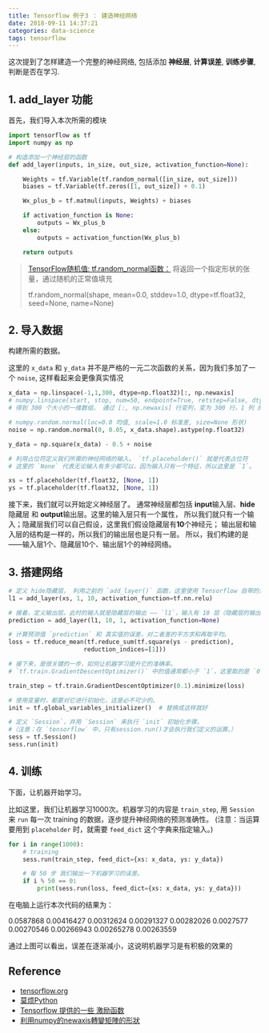 ```yaml
---
title: Tensorflow 例子3 ： 建造神经网络
date: 2018-09-11 14:37:21
categories: data-science
tags: tensorflow
---
```


这次提到了怎样建造一个完整的神经网络, 包括添加 **神经层**, **计算误差**, **训练步骤**, 判断是否在学习.

<!-- more -->

## 1. add_layer 功能

首先，我们导入本次所需的模块

```python
import tensorflow as tf
import numpy as np

# 构造添加一个神经层的函数
def add_layer(inputs, in_size, out_size, activation_function=None):

    Weights = tf.Variable(tf.random_normal([in_size, out_size]))
    biases = tf.Variable(tf.zeros([1, out_size]) + 0.1)

    Wx_plus_b = tf.matmul(inputs, Weights) + biases

    if activation_function is None:
        outputs = Wx_plus_b
    else:
        outputs = activation_function(Wx_plus_b)

    return outputs
```

> [TensorFlow随机值: tf.random_normal函数：][lv1] 将返回一个指定形状的张量，通过随机的正常值填充
> 
> tf.random_normal(shape, mean=0.0, stddev=1.0, dtype=tf.float32, seed=None, name=None)
> 

[lv1]: https://www.w3cschool.cn/tensorflow_python/tensorflow_python-n7hl2gmf.html

## 2. 导入数据

构建所需的数据。 

这里的 `x_data` 和 `y_data` 并不是严格的一元二次函数的关系，因为我们多加了一个 `noise`, 这样看起来会更像真实情况

```python
x_data = np.linspace(-1,1,300, dtype=np.float32)[:, np.newaxis]
# numpy.linspace(start, stop, num=50, endpoint=True, retstep=False, dtype=None)
# 得到 300 个大小的一维数组， 通过 [:, np.newaxis] 行变列，变为 300 行，1 列 的二维 数组

# numpy.random.normal(loc=0.0 均值, scale=1.0 标准差, size=None 形状)
noise = np.random.normal(0, 0.05, x_data.shape).astype(np.float32)

y_data = np.square(x_data) - 0.5 + noise

# 利用占位符定义我们所需的神经网络的输入。 `tf.placeholder()` 就是代表占位符
# 这里的 `None` 代表无论输入有多少都可以，因为输入只有一个特征，所以这里是 `1`。

xs = tf.placeholder(tf.float32, [None, 1])
ys = tf.placeholder(tf.float32, [None, 1])
```

接下来，我们就可以开始定义神经层了。 通常神经层都包括 **input**输入层、**hide**隐藏层 和 **output**输出层。这里的输入层只有一个属性， 所以我们就只有一个输入；隐藏层我们可以自己假设，这里我们假设隐藏层有**10**个神经元； 输出层和输入层的结构是一样的，所以我们的输出层也是只有一层。 所以，我们构建的是——输入层1个、隐藏层10个、输出层1个的神经网络。

## 3. 搭建网络

```python
# 定义 hide隐藏层， 利用之前的 `add_layer()` 函数，这里使用 Tensorflow 自带的激励函数 `tf.nn.relu`。
l1 = add_layer(xs, 1, 10, activation_function=tf.nn.relu)

# 接着，定义输出层。此时的输入就是隐藏层的输出 —— `l1`，输入有 10 层（隐藏层的输出层），输出有 1 层。
prediction = add_layer(l1, 10, 1, activation_function=None)

# 计算预测值 `prediction` 和 真实值的误差，对二者差的平方求和再取平均。
loss = tf.reduce_mean(tf.reduce_sum(tf.square(ys - prediction),
                     reduction_indices=[1]))

# 接下来，是很关键的一步，如何让机器学习提升它的准确率。
# `tf.train.GradientDescentOptimizer()` 中的值通常都小于 `1`，这里取的是 `0.1`，代表以 `0.1` 的效率来最小化误差 `loss`。

train_step = tf.train.GradientDescentOptimizer(0.1).minimize(loss)

# 使用变量时，都要对它进行初始化，这是必不可少的。
init = tf.global_variables_initializer()  # 替换成这样就好

# 定义 `Session`，并用 `Session` 来执行 `init` 初始化步骤。 
#（注意：在 `tensorflow` 中，只有session.run()才会执行我们定义的运算。）
sess = tf.Session()
sess.run(init)
```

## 4. 训练

下面，让机器开始学习。

比如这里，我们让机器学习1000次。机器学习的内容是 `train_step`, 用 `Session` 来 `run` 每一次 training 的数据，逐步提升神经网络的预测准确性。 (注意：当运算要用到 `placeholder` 时，就需要 `feed_dict` 这个字典来指定输入。)

```python
for i in range(1000):
    # training
    sess.run(train_step, feed_dict={xs: x_data, ys: y_data})

    # 每 50 步 我们输出一下机器学习的误差。
    if i % 50 == 0:
        print(sess.run(loss, feed_dict={xs: x_data, ys: y_data}))
```

在电脑上运行本次代码的结果为：

0.0587868
0.00416427
0.00312624
0.00291327
0.00282026
0.0027577
0.00270546
0.00266943
0.00265278
0.00263559

通过上图可以看出，误差在逐渐减小，这说明机器学习是有积极的效果的

## Reference

- [tensorflow.org][1]
- [莫烦Python][2]
- [Tensorflow 提供的一些 激励函数][5]
- [利用numpy的newaxis轉變矩陣的形狀][6]

[1]: https://www.tensorflow.org/
[2]: https://morvanzhou.github.io/tutorials/machine-learning/tensorflow/
[3]: https://github.com/MorvanZhou/Tensorflow-Tutorial
[4]: /2018/09/07/tensorflow-2-6-A-activation-function/
[5]: https://www.tensorflow.org/api_guides/python/nn
[6]: http://www.ben-do.github.io/2016/09/15/change-shape-of-matrix-by-numpy/

